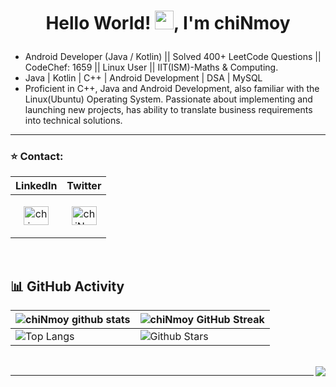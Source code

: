 # <p align="center">Hello World! <img src="https://raw.githubusercontent.com/MartinHeinz/MartinHeinz/master/wave.gif" width="30px">, I'm chiNmoy</p>

- Android Developer (Java / Kotlin) || Solved 400+ LeetCode Questions || CodeChef: 1659 || Linux User || IIT(ISM)-Maths & Computing.
- Java | Kotlin | C++ | Android Development | DSA | MySQL
- Proficient in C++, Java and Android Development, also familiar with the Linux(Ubuntu) Operating
System. Passionate about implementing and launching new projects, has ability to translate business
requirements into technical solutions.
<hr>


<h3 align="left">⭐ Contact: </h3>


| LinkedIn | Twitter  |
|-----------|-----------|
| <p align="center"><a href="https://linkedin.com/in/chinmoy09ine" target="blank"><img align="center" src="https://raw.githubusercontent.com/rahuldkjain/github-profile-readme-generator/master/src/images/icons/Social/linked-in-alt.svg" alt="chinmoy09ine" height="30" width="40" /></a></p> | <p align="center"> <a href="https://twitter.com/chiNmoy09ine" target="blank"><img align="center" src="https://raw.githubusercontent.com/rahuldkjain/github-profile-readme-generator/master/src/images/icons/Social/twitter.svg" alt="chiNmoy09ine/" height="30" width="40" /></a> </p> |
   
<br>


## 📊 GitHub Activity
| ![chiNmoy github stats](https://github-readme-stats.vercel.app/api?username=UndefinedParticle&show_icons=true&theme=radical) | ![chiNmoy GitHub Streak](https://github-readme-streak-stats.herokuapp.com/?user=UndefinedParticle&theme=radical)                                                                                                           |
| --------------------------------------------------------------------------------------------------------------------------------- | ----------------------------------------------------------------------------------------------------------------------------------------------------------------------------------------------------------------- |
| ![Top Langs](https://github-readme-stats.vercel.app/api/top-langs/?username=UndefinedParticle&langs_count=8&theme=radical&layout=compact) | ![Github Stars](https://github-readme-stats.vercel.app/api?username=UndefinedParticle&show_icons=true&locale=en&count_private=true&hide_rank=true&custom_title=My%20GitHub%20Stats&disable_animations=true&theme=radical) |


<br>
<img align="right" src="https://komarev.com/ghpvc/?username=your-github-UndefinedParticle&style=flat-square&color=232323">
<hr>
